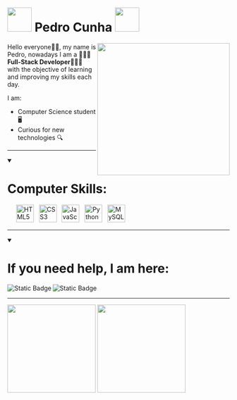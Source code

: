 # <img src="https://cdn3.emoji.gg/emojis/66957-d20.png" width="55px"> Pedro Cunha <img src="https://cdn3.emoji.gg/emojis/66957-d20.png" width="55px">

<img src="https://media.baamboozle.com/uploads/images/360335/1662740725_406404_gif-url.gif" width="300px" height="auto" align="right">

<p align="left">Hello everyone👋🏽, my name is Pedro, nowadays I am a <strong>👨🏽‍💻Full-Stack Developer👨🏽‍💻</strong> with the objective of learning and improving my skills each day.</p>

I am:

- Computer Science student 🖥️
- Curious for new technologies 🔍

---

<details open="true">

<summary> 
  
  # Computer Skills:

</summary>

<div>
  &nbsp;&nbsp;&nbsp;
 &nbsp;<img src="https://cdn.jsdelivr.net/gh/devicons/devicon@latest/icons/html5/html5-original.svg" title="html5" alt="HTML5" width="40" height="40"/>&nbsp;
 &nbsp;<img src="https://cdn.jsdelivr.net/gh/devicons/devicon@latest/icons/css3/css3-original.svg" title="css3" alt="CSS3" width="40" height="40"/>&nbsp;
 &nbsp;<img src="https://cdn.jsdelivr.net/gh/devicons/devicon@latest/icons/javascript/javascript-original.svg" title="js" alt="JavaScript" width="40" height="40"/>&nbsp;
 &nbsp;<img src="https://cdn.jsdelivr.net/gh/devicons/devicon@latest/icons/python/python-original.svg" title="python" alt="Python" width="40" height="40"/>&nbsp;
 &nbsp;<img src="https://cdn.jsdelivr.net/gh/devicons/devicon@latest/icons/mysql/mysql-original.svg" title="mysql" alt="MySQL" width="40" height="40"/>&nbsp;
</div>

</details>

---


<details open="true">

<summary> 

# If you need help, I am here:

</summary>

<div>
  
[<img alt="Static Badge" src="https://img.shields.io/badge/Linkedin-_?style=for-the-badge&logo=linkedin&color=%230962BB&link=https%3A%2F%2Fwww.linkedin.com%2Fin%2Fpedrotcunha%2F" align="left">](https://www.linkedin.com/in/pedrotcunha/)

[<img alt="Static Badge" src="https://img.shields.io/badge/Gmail-_?style=for-the-badge&logo=gmail&color=white" align="left">](mailto:teoficunha@gmail.com)

</div>

</details>

<br>

---


<div align = "left">
<img height = "200em" src="https://github-readme-stats.vercel.app/api/top-langs/?username=pedrotcunha&show_icons=true&theme=synthwave&count_private=true"/>
<img height = "200em" src="https://github-readme-stats.vercel.app/api?username=pedrotcunha&show_icons=true&show_icons=true&theme=synthwave&count_private=true"/>
</div>
